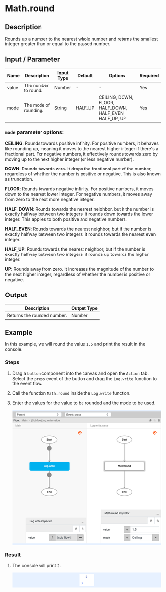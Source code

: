 # Math.round

## Description

Rounds up a number to the nearest whole number and returns the smallest integer greater than or equal to the passed number.

## Input / Parameter

| Name | Description | Input Type | Default | Options | Required |
| ------ | ------ | ------ | ------ | ------ | ------ |
| value | The number to round. | Number | - | - | Yes |
| mode | The mode of rounding. | String | HALF_UP | CEILING, DOWN, FLOOR, HALF_DOWN, HALF_EVEN, HALF_UP, UP | Yes |


### `mode` parameter options:

**CEILING**: Rounds towards positive infinity. For positive numbers, it behaves like rounding up, meaning it moves to the nearest higher integer if there's a fractional part. For negative numbers, it effectively rounds towards zero by moving up to the next higher integer (or less negative number).

**DOWN**: Rounds towards zero. It drops the fractional part of the number, regardless of whether the number is positive or negative. This is also known as truncation.

**FLOOR**: Rounds towards negative infinity. For positive numbers, it moves down to the nearest lower integer. For negative numbers, it moves away from zero to the next more negative integer.

**HALF_DOWN**: Rounds towards the nearest neighbor, but if the number is exactly halfway between two integers, it rounds down towards the lower integer. This applies to both positive and negative numbers.

**HALF_EVEN**: Rounds towards the nearest neighbor, but if the number is exactly halfway between two integers, it rounds towards the nearest even integer.

**HALF_UP**: Rounds towards the nearest neighbor, but if the number is exactly halfway between two integers, it rounds up towards the higher integer.

**UP**: Rounds away from zero. It increases the magnitude of the number to the next higher integer, regardless of whether the number is positive or negative.

## Output

| Description | Output Type |
| ------ | ------ |
| Returns the rounded number. | Number |

## Example

In this example, we will round the value `1.5` and print the result in the console.

### Steps

1. Drag a `button` component into the canvas and open the `Action` tab. Select the `press` event of the button and drag the `Log.write` function to the event flow.
2. Call the function `Math.round` inside the `Log.write` function.
3. Enter the values for the value to be rounded and the mode to be used.

    <div style="display:flex; align-items:center; justify-content:center; background-color: #E7F1FF;">
        <img src="./round-step-1.png"
        style="width: 100%; padding: 5px;"/>
    </div>

### Result

1. The console will print `2`.

    <div style="display:flex; align-items:center; justify-content:center; background-color: #E7F1FF;">
        <img src="./round-result-1.png"
        style="width: 10%; padding: 5px;"/>
    </div>

